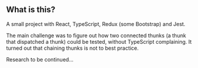 ## What is this?

A small project with React, TypeScript, Redux (some Bootstrap) and Jest.

The main challenge was to figure out how two connected thunks (a thunk that dispatched a thunk) could be tested, without TypeScript complaining. It turned out that chaining thunks is not to best practice.

Research to be continued...
